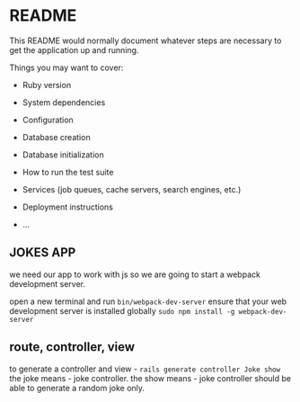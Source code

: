 # README

This README would normally document whatever steps are necessary to get the
application up and running.

Things you may want to cover:

* Ruby version

* System dependencies

* Configuration

* Database creation

* Database initialization

* How to run the test suite

* Services (job queues, cache servers, search engines, etc.)

* Deployment instructions

* ...

## JOKES APP

we need our app to work with js so we are going to start a webpack development server.

open a new terminal and run `bin/webpack-dev-server`
ensure that your web development server is installed globally `sudo npm install -g webpack-dev-server`

## route, controller, view

to generate a controller and view - `rails generate controller Joke show`
the joke means  - joke controller.
the show means - joke controller should be able to generate a random joke only.